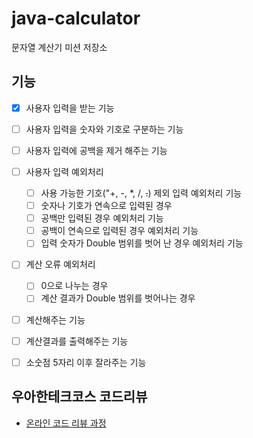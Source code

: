 # java-calculator
문자열 계산기 미션 저장소

## 기능

- [x] 사용자 입력을 받는 기능

- [ ] 사용자 입력을 숫자와 기호로 구분하는 기능

- [ ] 사용자 입력에 공백을 제거 해주는 기능

- [ ] 사용자 입력 예외처리
    - [ ] 사용 가능한 기호("+, -, *, /, ~~.~~) 제외 입력 예외처리 기능
    - [ ] 숫자나 기호가 연속으로 입력된 경우
    - [ ] 공백만 입력된 경우 예외처리 기능
    - [ ] 공백이 연속으로 입력된 경우 예외처리 기능
    - [ ] 입력 숫자가 Double 범위를 벗어 난 경우 예외처리 기능

- [ ] 계산 오류 예외처리
    - [ ] 0으로 나누는 경우
    - [ ] 계산 결과가 Double 범위를 벗어나는 경우

- [ ] 계산해주는 기능

- [ ] 계산결과를 출력해주는 기능
- [ ] 소숫점 5자리 이후 잘라주는 기능

## 우아한테크코스 코드리뷰
* [온라인 코드 리뷰 과정](https://github.com/woowacourse/woowacourse-docs/blob/master/maincourse/README.md)
